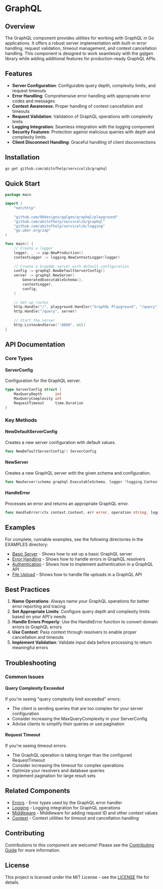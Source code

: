 # GraphQL

## Overview

The GraphQL component provides utilities for working with GraphQL in Go applications. It offers a robust server implementation with built-in error handling, request validation, timeout management, and context cancellation handling. This component is designed to work seamlessly with the gqlgen library while adding additional features for production-ready GraphQL APIs.

## Features

- **Server Configuration**: Configurable query depth, complexity limits, and request timeouts
- **Error Handling**: Comprehensive error handling with appropriate error codes and messages
- **Context Awareness**: Proper handling of context cancellation and timeouts
- **Request Validation**: Validation of GraphQL operations with complexity limits
- **Logging Integration**: Seamless integration with the logging component
- **Security Features**: Protection against malicious queries with depth and complexity limits
- **Client Disconnect Handling**: Graceful handling of client disconnections

## Installation

```bash
go get github.com/abitofhelp/servicelib/graphql
```

## Quick Start

```go
package main

import (
    "net/http"
    
    "github.com/99designs/gqlgen/graphql/playground"
    "github.com/abitofhelp/servicelib/graphql"
    "github.com/abitofhelp/servicelib/logging"
    "go.uber.org/zap"
)

func main() {
    // Create a logger
    logger, _ := zap.NewProduction()
    contextLogger := logging.NewContextLogger(logger)
    
    // Create a GraphQL server with default configuration
    config := graphql.NewDefaultServerConfig()
    server := graphql.NewServer(
        GeneratedExecutableSchema(),
        contextLogger,
        config,
    )
    
    // Set up routes
    http.Handle("/", playground.Handler("GraphQL Playground", "/query"))
    http.Handle("/query", server)
    
    // Start the server
    http.ListenAndServe(":8080", nil)
}
```

## API Documentation

### Core Types

#### ServerConfig

Configuration for the GraphQL server.

```go
type ServerConfig struct {
    MaxQueryDepth      int
    MaxQueryComplexity int
    RequestTimeout     time.Duration
}
```

### Key Methods

#### NewDefaultServerConfig

Creates a new server configuration with default values.

```go
func NewDefaultServerConfig() ServerConfig
```

#### NewServer

Creates a new GraphQL server with the given schema and configuration.

```go
func NewServer(schema graphql.ExecutableSchema, logger *logging.ContextLogger, cfg ServerConfig) *handler.Server
```

#### HandleError

Processes an error and returns an appropriate GraphQL error.

```go
func HandleError(ctx context.Context, err error, operation string, logger *logging.ContextLogger) error
```

## Examples

For complete, runnable examples, see the following directories in the EXAMPLES directory:

- [Basic Server](../EXAMPLES/graphql/basic_server/README.md) - Shows how to set up a basic GraphQL server
- [Error Handling](../EXAMPLES/graphql/error_handling/README.md) - Shows how to handle errors in GraphQL resolvers
- [Authentication](../EXAMPLES/graphql/authentication/README.md) - Shows how to implement authentication in a GraphQL API
- [File Upload](../EXAMPLES/graphql/file_upload/README.md) - Shows how to handle file uploads in a GraphQL API

## Best Practices

1. **Name Operations**: Always name your GraphQL operations for better error reporting and tracing
2. **Set Appropriate Limits**: Configure query depth and complexity limits based on your API's needs
3. **Handle Errors Properly**: Use the HandleError function to convert domain errors to GraphQL errors
4. **Use Context**: Pass context through resolvers to enable proper cancellation and timeouts
5. **Implement Validation**: Validate input data before processing to return meaningful errors

## Troubleshooting

### Common Issues

#### Query Complexity Exceeded

If you're seeing "query complexity limit exceeded" errors:
- The client is sending queries that are too complex for your server configuration
- Consider increasing the MaxQueryComplexity in your ServerConfig
- Advise clients to simplify their queries or use pagination

#### Request Timeout

If you're seeing timeout errors:
- The GraphQL operation is taking longer than the configured RequestTimeout
- Consider increasing the timeout for complex operations
- Optimize your resolvers and database queries
- Implement pagination for large result sets

## Related Components

- [Errors](../errors/README.md) - Error types used by the GraphQL error handler
- [Logging](../logging/README.md) - Logging integration for GraphQL operations
- [Middleware](../middleware/README.md) - Middleware for adding request ID and other context values
- [Context](../context/README.md) - Context utilities for timeout and cancellation handling

## Contributing

Contributions to this component are welcome! Please see the [Contributing Guide](../CONTRIBUTING.md) for more information.

## License

This project is licensed under the MIT License - see the [LICENSE](../LICENSE) file for details.